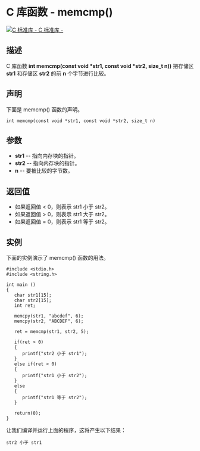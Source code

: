# C 库函数 - memcmp()

[![C 标准库 - ](E:\Desktop\C\C-Function\memcmp.assets\up.gif) C 标准库 - ](https://www.runoob.com/cprogramming/c-standard-library-string-h.html)

## 描述

C 库函数 **int memcmp(const void \*str1, const void \*str2, size_t n))** 把存储区 **str1** 和存储区 **str2** 的前 **n** 个字节进行比较。

## 声明

下面是 memcmp() 函数的声明。

```
int memcmp(const void *str1, const void *str2, size_t n)
```

## 参数

- **str1** -- 指向内存块的指针。
- **str2** -- 指向内存块的指针。
- **n** -- 要被比较的字节数。

## 返回值

- 如果返回值 < 0，则表示 str1 小于 str2。
- 如果返回值 > 0，则表示 str1 大于 str2。
- 如果返回值 = 0，则表示 str1 等于 str2。

## 实例

下面的实例演示了 memcmp() 函数的用法。

```
#include <stdio.h>
#include <string.h>

int main ()
{
   char str1[15];
   char str2[15];
   int ret;

   memcpy(str1, "abcdef", 6);
   memcpy(str2, "ABCDEF", 6);

   ret = memcmp(str1, str2, 5);

   if(ret > 0)
   {
      printf("str2 小于 str1");
   }
   else if(ret < 0)
   {
      printf("str1 小于 str2");
   }
   else
   {
      printf("str1 等于 str2");
   }
   
   return(0);
}
```

让我们编译并运行上面的程序，这将产生以下结果：

```
str2 小于 str1
```
